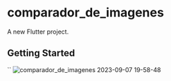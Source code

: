 # comparador_de_imagenes

A new Flutter project.

## Getting Started

``
![comparador_de_imagenes 2023-09-07 19-58-48](https://github.com/kei-kusanagi/comparador_de_imagenes/assets/93227096/6cbb1aca-80c6-4c02-8474-d8addfe5b1f9)
